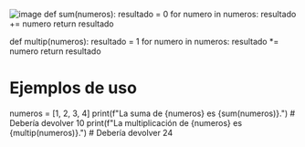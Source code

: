 ![image](https://github.com/user-attachments/assets/b30b142a-f423-423f-9187-c148444ca8dc)
def sum(numeros):
    resultado = 0
    for numero in numeros:
        resultado += numero
    return resultado

def multip(numeros):
    resultado = 1
    for numero in numeros:
        resultado *= numero
    return resultado

# Ejemplos de uso
numeros = [1, 2, 3, 4]
print(f"La suma de {numeros} es {sum(numeros)}.")  # Debería devolver 10
print(f"La multiplicación de {numeros} es {multip(numeros)}.")  # Debería devolver 24

